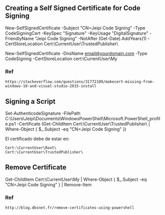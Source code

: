 
## Creating a Self Signed Certificate for Code Signing

New-SelfSignedCertificate -Subject "CN=Jeipi Code Signing" -Type CodeSigningCert -KeySpec "Signature" -KeyUsage "DigitalSignature" -FriendlyName "Jeipi Code Signing" -NotAfter (Get-Date).AddYears(1) -CertStoreLocation Cert:\CurrentUser\TrustedPublisher\

New-SelfSignedCertificate -DnsName email@yourdomain.com -Type CodeSigning -CertStoreLocation cert:\CurrentUser\My

### Ref

    https://stackoverflow.com/questions/31772109/makecert-missing-from-windows-10-and-visual-studio-2015-install

## Signing a Script

Set-AuthenticodeSignature -FilePath C:\Users\Jeipi\Documents\WindowsPowerShell\Microsoft.PowerShell_profile.ps1 -Certificate (Get-ChildItem Cert:\CurrentUser\TrustedPublisher\ | Where-Object { $_.Subject -eq "CN=Jeipi Code Signing" })

El certificado debe de estar en:

    Cert:\CurrentUser\Root\
    Cert:\CurrentUser\TrustedPublisher\

## Remove Certificate

Get-ChildItem Cert:\CurrentUser\My | Where-Object { $_.Subject -eq "CN=Jeipi Code Signing" } | Remove-Item

### Ref

    http://blog.dbsnet.fr/remove-certificates-using-powershell